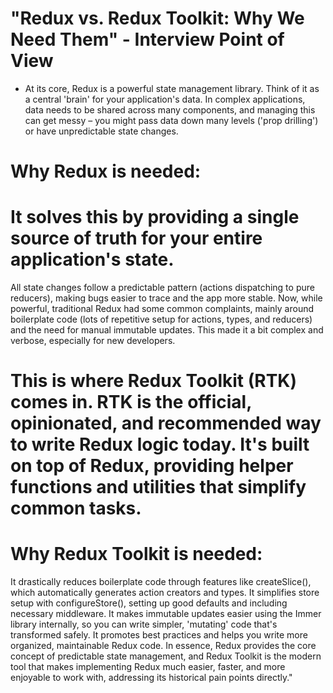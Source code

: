 

 # "Redux vs. Redux Toolkit: Why We Need Them" - Interview Point of View

 - At its core, Redux is a powerful state management library. Think of it as a central 'brain' for your application's data. In complex applications, data needs to be shared across many components, and managing this can get messy – you might pass data down many levels ('prop drilling') or have unpredictable state changes.

# Why Redux is needed:

 # It solves this by providing a single source of truth for your entire application's state.
  All state changes follow a predictable pattern (actions dispatching to pure reducers), making bugs easier to trace and the app more stable.
 Now, while powerful, traditional Redux had some common complaints, mainly around boilerplate code (lots of repetitive setup for actions, types, and reducers) and the need for manual immutable updates. This made it a bit complex and verbose, especially for new developers.

 # This is where Redux Toolkit (RTK) comes in. RTK is the official, opinionated, and recommended way to write Redux logic today. It's built on top of Redux, providing helper functions and utilities that simplify common tasks.

# Why Redux Toolkit is needed:

It drastically reduces boilerplate code through features like createSlice(), which automatically generates action creators and types.
It simplifies store setup with configureStore(), setting up good defaults and including necessary middleware.
It makes immutable updates easier using the Immer library internally, so you can write simpler, 'mutating' code that's transformed safely.
It promotes best practices and helps you write more organized, maintainable Redux code.
In essence, Redux provides the core concept of predictable state management, and Redux Toolkit is the modern tool that makes implementing Redux much easier, faster, and more enjoyable to work with, addressing its historical pain points directly."